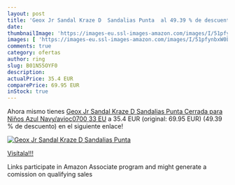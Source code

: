 ```yaml
---
layout: post
title: 'Geox Jr Sandal Kraze D  Sandalias Punta  al 49.39 % de descuento'
date: 
thumbnailImage: 'https://images-eu.ssl-images-amazon.com/images/I/51pfynbxW0L._SL200_.jpg'
images: [ 'https://images-eu.ssl-images-amazon.com/images/I/51pfynbxW0L._SL200_.jpg' ]
comments: true
category: ofertas
author: ring
slug: B01N55OYF0
description:
actualPrice: 35.4 EUR
comparePrice: 69.95 EUR
inStock: true
---
```


Ahora mismo tienes [Geox Jr Sandal Kraze D  Sandalias Punta Cerrada para Niños  Azul  Navy/avioc0700   33 EU](https://www.amazon.es/dp/B01N55OYF0/?tag=tolees-21) a 35.4 EUR (original: 69.95 EUR) (49.39 %  de descuento) en el siguiente enlace!

[![Geox Jr Sandal Kraze D  Sandalias Punta ](https://images-eu.ssl-images-amazon.com/images/I/51pfynbxW0L._SL200_.jpg)](https://www.amazon.es/dp/B01N55OYF0/?tag=tolees-21)

[Visítala!!!](https://www.amazon.es/dp/B01N55OYF0/?tag=tolees-21)

Links participate in Amazon Associate program and might generate a comission on qualifying sales
